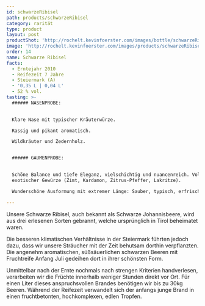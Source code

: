 ```yaml
---
id: schwarzeRibisel
path: products/schwarzeRibisel
category: rarität
type: product
layout: post
productShot: 'http://rochelt.kevinfoerster.com/images/bottle/schwarzeRibisel.png'
image: 'http://rochelt.kevinfoerster.com/images/products/schwarzeRibisel.png'
order: 14
name: Schwarze Ribisel
facts:
  - Erntejahr 2010
  - Reifezeit 7 Jahre
  - Steiermark (A)
  - '0,35 L | 0,04 L'
  - 52 % vol.
tasting: >-
  ###### NASENPROBE:

   
  Klare Nase mit typischer Kräuterwürze.

  Rassig und pikant aromatisch.

  Wildkräuter und Zedernholz.


  ###### GAUMENPROBE:

   
  Schöne Balance und tiefe Eleganz, vielschichtig und nuancenreich. Volle Ladung
  exotischer Gewürze (Zimt, Kardamon, Zitrus-Pfeffer, Lakritze).

  Wunderschöne Ausformung mit extremer Länge: Sauber, typisch, erfrischend!

---
```

Unsere Schwarze Ribisel, auch bekannt als Schwarze Johannisbeere, wird aus drei erlesenen Sorten gebrannt, welche ursprünglich in Tirol beheimatet waren. 


Die besseren klimatischen Verhältnisse in der Steiermark führten jedoch dazu, dass wir unsere Sträucher mit der Zeit behutsam dorthin verpflanzten. Die angenehm aromatischen, süßsäuerlichen schwarzen Beeren mit Fruchtreife Anfang Juli gedeihen dort in ihrer schönsten Form. 


Unmittelbar nach der Ernte nochmals nach strengen Kriterien handverlesen, verarbeiten wir die Früchte innerhalb weniger Stunden direkt vor Ort. Für einen Liter dieses anspruchsvollen Brandes benötigen wir bis zu 30kg Beeren. Während der Reifezeit verwandelt sich der anfangs junge Brand in einen fruchtbetonten, hochkomplexen, edlen Tropfen.
